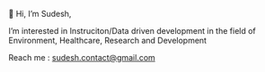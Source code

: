 👋 Hi, I’m Sudesh,

I’m interested in Instruciton/Data driven development in the field of Environment, Healthcare, Research and Development

Reach me : sudesh.contact@gmail.com 
